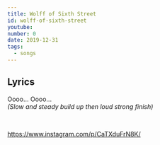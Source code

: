 ```yaml
---
title: Wolff of Sixth Street
id: wolff-of-sixth-street
youtube:
number: 0
date: 2019-12-31
tags:
  - songs
---
```


## Lyrics
Oooo... Oooo... <br>
<i>(Slow and steady build up then loud strong finish)</i>

<br>

https://www.instagram.com/p/CaTXduFrN8K/